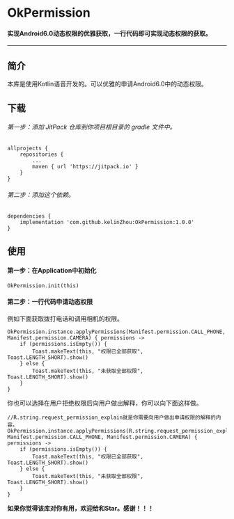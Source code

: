# OkPermission
#### 实现Android6.0动态权限的优雅获取，一行代码即可实现动态权限的获取。

* * *

## 简介
本库是使用Kotlin语音开发的。可以优雅的申请Android6.0中的动态权限。

## 下载
###### 第一步：添加 JitPack 仓库到你项目根目录的 gradle 文件中。
```
allprojects {
    repositories {
        ...
        maven { url 'https://jitpack.io' }
    }
}
```
###### 第二步：添加这个依赖。
```
dependencies {
    implementation 'com.github.kelinZhou:OkPermission:1.0.0'
}
```

## 使用
#### 第一步：在Application中初始化
```
OkPermission.init(this)
```
#### 第二步：一行代码申请动态权限
例如下面获取拨打电话和调用相机的权限。
```
OkPermission.instance.applyPermissions(Manifest.permission.CALL_PHONE, Manifest.permission.CAMERA) { permissions ->
    if (permissions.isEmpty()) {
        Toast.makeText(this, "权限已全部获取", Toast.LENGTH_SHORT).show()
    } else {
        Toast.makeText(this, "未获取全部权限", Toast.LENGTH_SHORT).show()
    }
}
```

你也可以选择在用户拒绝权限后向用户做出解释，你可以向下面这样做。
```
//R.string.request_permission_explain就是你需要向用户做出申请权限的解释的内容。
OkPermission.instance.applyPermissions(R.string.request_permission_explain, Manifest.permission.CALL_PHONE, Manifest.permission.CAMERA) { permissions ->
    if (permissions.isEmpty()) {
        Toast.makeText(this, "权限已全部获取", Toast.LENGTH_SHORT).show()
    } else {
        Toast.makeText(this, "未获取全部权限", Toast.LENGTH_SHORT).show()
    }
}
```

**如果你觉得该库对你有用，欢迎给和Star。感谢！！！**
